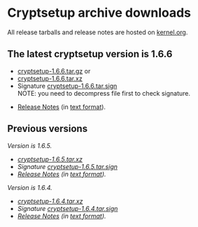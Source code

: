 # Cryptsetup archive downloads #

All release tarballs and release notes are hosted on [kernel.org](https://www.kernel.org/pub/linux/utils/cryptsetup/).

## The latest cryptsetup version is 1.6.6 ##
  * [cryptsetup-1.6.6.tar.gz](https://www.kernel.org/pub/linux/utils/cryptsetup/v1.6/cryptsetup-1.6.6.tar.gz) or
  * [cryptsetup-1.6.6.tar.xz](https://www.kernel.org/pub/linux/utils/cryptsetup/v1.6/cryptsetup-1.6.6.tar.xz)
  * Signature [cryptsetup-1.6.6.tar.sign](https://www.kernel.org/pub/linux/utils/cryptsetup/v1.6/cryptsetup-1.6.6.tar.sign)<br>NOTE: you need to decompress file first to check signature.<br>
<ul><li><a href='Cryptsetup166.md'>Release Notes</a> (in <a href='https://www.kernel.org/pub/linux/utils/cryptsetup/v1.6/v1.6.6-ReleaseNotes'>text format</a>).</li></ul>

<h2>Previous versions</h2>
<i>Version is 1.6.5.</i>
<ul><li><i><a href='https://www.kernel.org/pub/linux/utils/cryptsetup/v1.6/cryptsetup-1.6.5.tar.xz'>cryptsetup-1.6.5.tar.xz</a></i>
</li><li><i>Signature <a href='https://www.kernel.org/pub/linux/utils/cryptsetup/v1.6/cryptsetup-1.6.5.tar.sign'>cryptsetup-1.6.5.tar.sign</a></i>
</li><li><i><a href='Cryptsetup165.md'>Release Notes</a> (in <a href='https://www.kernel.org/pub/linux/utils/cryptsetup/v1.6/v1.6.5-ReleaseNotes'>text format</a>).</i></li></ul>

<i>Version is 1.6.4.</i>
<ul><li><i><a href='https://www.kernel.org/pub/linux/utils/cryptsetup/v1.6/cryptsetup-1.6.4.tar.xz'>cryptsetup-1.6.4.tar.xz</a></i>
</li><li><i>Signature <a href='https://www.kernel.org/pub/linux/utils/cryptsetup/v1.6/cryptsetup-1.6.4.tar.sign'>cryptsetup-1.6.4.tar.sign</a></i>
</li><li><i><a href='Cryptsetup164.md'>Release Notes</a> (in <a href='https://www.kernel.org/pub/linux/utils/cryptsetup/v1.6/v1.6.4-ReleaseNotes'>text format</a>).</i>